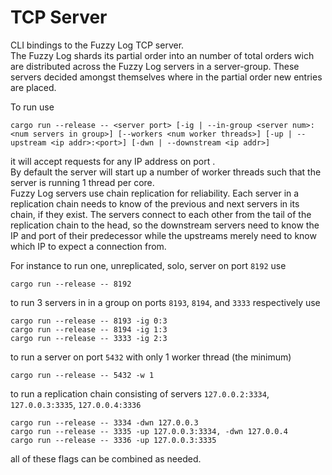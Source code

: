 # TCP Server
CLI bindings to the Fuzzy Log TCP server.  
The Fuzzy Log shards its partial order into an number of
total orders wich are distributed across the Fuzzy Log servers
in a server-group. These servers decided amongst themselves
where in the partial order new entries are placed.

To run use

    cargo run --release -- <server port> [-ig | --in-group <server num>:<num servers in group>] [--workers <num worker threads>] [-up | --upstream <ip addr>:<port>] [-dwn | --downstream <ip addr>]

it will accept requests for any IP address on port <server port>.  
By default the server will start up a number of worker threads
such that the server is running 1 thread per core.  
Fuzzy Log servers use chain replication for reliability. Each server
in a replication chain needs to know of the previous and next servers
in its chain, if they exist. The servers connect to each other from
the tail of the replication chain to the head,
so the downstream servers need to know the IP and port of their predecessor
while the upstreams merely need to know which IP to expect a connection from.  

For instance to run one, unreplicated, solo, server on port `8192` use

    cargo run --release -- 8192
    
to run 3 servers in in a group on ports `8193`, `8194`, and `3333` respectively use

    cargo run --release -- 8193 -ig 0:3
    cargo run --release -- 8194 -ig 1:3
    cargo run --release -- 3333 -ig 2:3
    
to run a server on port `5432` with only 1 worker thread (the minimum)

    cargo run --release -- 5432 -w 1

to run a replication chain consisting of servers `127.0.0.2:3334`, `127.0.0.3:3335`, `127.0.0.4:3336`


    cargo run --release -- 3334 -dwn 127.0.0.3
    cargo run --release -- 3335 -up 127.0.0.3:3334, -dwn 127.0.0.4
    cargo run --release -- 3336 -up 127.0.0.3:3335
    
all of these flags can be combined as needed.
